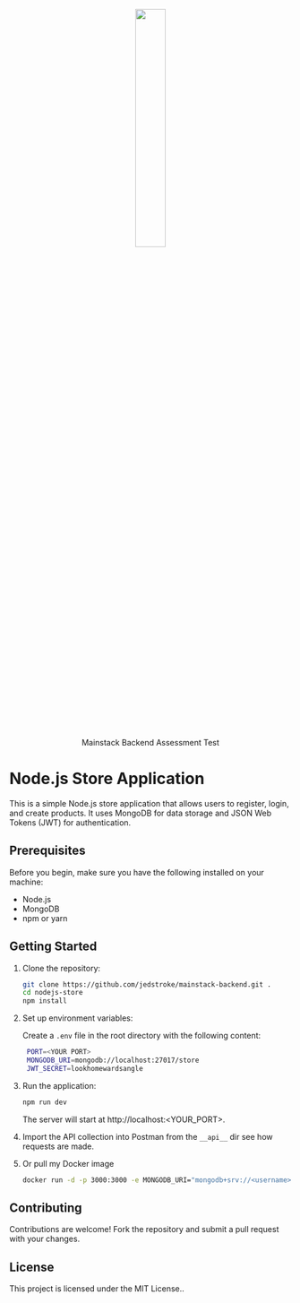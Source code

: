 <p align="center" width="100%">
    <img width="33%" src="https://media.licdn.com/dms/image/D560BAQGTIoqe_jjDQg/company-logo_200_200/0/1665776720976/themainstack_logo?e=1719446400&v=beta&t=r5Y5YCNTpJuJYHfKsIk7-gaoGRkg4L1P187_xR_E1Jo">
</p>
<p align="center">Mainstack Backend Assessment Test</p>

# Node.js Store Application

This is a simple Node.js store application that allows users to register, login, and create products. It uses MongoDB for data storage and JSON Web Tokens (JWT) for authentication.

## Prerequisites

Before you begin, make sure you have the following installed on your machine:

- Node.js
- MongoDB
- npm or yarn

## Getting Started
1. Clone the repository:

   ```bash
   git clone https://github.com/jedstroke/mainstack-backend.git .
   cd nodejs-store
   npm install
   ```

2. Set up environment variables:

    Create a ```.env``` file in the root directory with the following content:

   ```bash
    PORT=<YOUR PORT>
    MONGODB_URI=mongodb://localhost:27017/store
    JWT_SECRET=lookhomewardsangle
   ```
3. Run the application:

    ```bash
    npm run dev
    ```
    The server will start at http://localhost:<YOUR_PORT>.
4. Import the API collection into Postman from the ```__api__``` dir see how requests are made.

5. Or pull my Docker image
    ```bash
    docker run -d -p 3000:3000 -e MONGODB_URI="mongodb+srv://<username>:%<password>@<username>.9solltw.mongodb.net/store?retryWrites=true&w=majority" -e JWT_SECRET="lookhomewardangle" jedshock/mainstack-play-store:latest
    ```

## Contributing
Contributions are welcome! Fork the repository and submit a pull request with your changes.

## License
This project is licensed under the MIT License..
